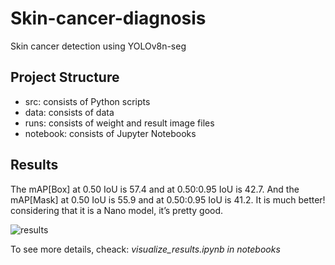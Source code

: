 # Skin-cancer-diagnosis
Skin cancer detection using YOLOv8n-seg

## Project Structure
- src: consists of Python scripts
- data: consists of data
- runs: consists of weight and result image files
- notebook: consists of Jupyter Notebooks
## Results
The mAP[Box] at 0.50 IoU is 57.4 and at 0.50:0.95 IoU is 42.7. And the mAP[Mask] at 0.50 IoU is 55.9 and at 0.50:0.95 IoU is 41.2. It is much better! considering that it is a Nano model, it’s pretty good.

![results](https://github.com/JalilAfkhami/Skin-cancer-diagnosis/assets/111174026/02adf02b-0236-49d5-a2bb-b5f47b9c560c)

To see more details, cheack: 
*visualize_results.ipynb in notebooks*
